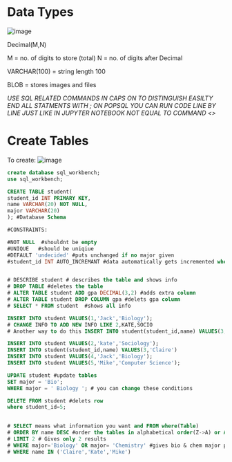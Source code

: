 # Data Types 
![image](https://user-images.githubusercontent.com/102249128/201202122-7cdb43a8-a2c3-4f39-a19b-c9f71962b4c3.png)

Decimal(M,N) 

M = no. of digits to store (total)
N = no. of digits after Decimal

VARCHAR(100) = string length 100

BLOB = stores images and files

*USE SQL RELATED COMMANDS IN CAPS ON TO DISTINGUISH EASILTY*
*END ALL STATMENTS WITH ;*
*ON POPSQL YOU CAN RUN CODE LINE BY LINE JUST LIKE IN JUPYTER NOTEBOOK*
*NOT EQUAL TO COMMAND  <>*

# Create Tables 
To create:
![image](https://user-images.githubusercontent.com/102249128/201203265-8c449cdd-4d96-4a49-983a-972e307dd7d9.png)


```SQL
create database sql_workbench;
use sql_workbench;

CREATE TABLE student(
student_id INT PRIMARY KEY,
name VARCHAR(20) NOT NULL,
major VARCHAR(20) 
); #Database Schema

#CONSTRAINTS:

#NOT NULL  #shouldnt be empty 
#UNIQUE   #should be uniqiue 
#DEFAULT 'undecided' #puts unchanged if no major given
#student_id INT AUTO_INCREMANT #data automatically gets incremented when inserted


# DESCRIBE student # describes the table and shows info
# DROP TABLE #deletes the table 
# ALTER TABLE student ADD gpa DECIMAL(3,2) #adds extra column 
# ALTER TABLE student DROP COLUMN gpa #delets gpa column
# SELECT * FROM student  #shows all info

INSERT INTO student VALUES(1,'Jack','Biology'); 
# CHANGE INFO TO ADD NEW INFO LIKE 2,KATE,SOCIO
# Another way to do this INSERT INTO student(student_id,name) VALUES(3,'Claire');

INSERT INTO student VALUES(2,'kate','Sociology'); 
INSERT INTO student(student_id,name) VALUES(3,'Claire')
INSERT INTO student VALUES(4,'Jack','Biology'); 
INSERT INTO student VALUES(5,'Mike','Computer Science'); 

UPDATE student #update tables
SET major = 'Bio';
WHERE major = ' Biology '; # you can change these conditions

DELETE FROM student #delets row
where student_id=5;

 
# SELECT means what information you want and FROM where(Table) 
# ORDER BY name DESC #order the tables in alphabetical order(Z->A) or ASC (A->Z)
# LIMIT 2 # Gives only 2 results
# WHERE major='Biology' OR major= 'Chemistry' #gives bio & chem major ppl 
# WHERE name IN ('Claire','Kate','Mike')






```
